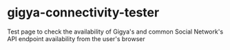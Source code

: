 gigya-connectivity-tester
=========================

Test page to check the availability of Gigya's and common Social Network's API endpoint availability from the user's browser
